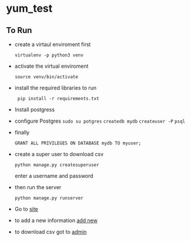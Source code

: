 # yum_test

## To Run

* create a virtaul enviroment first

  ```virtualenv -p python3 venv```

* activate the virtual enviroment

     ```source venv/bin/activate``` 

* install the required libraries to run

    ``` pip install -r requirements.txt```

* Install postgress

* configure Postgres
    ```sudo su potgres```
     ```createdb mydb```
    ```createuser -P```
    ```psql```

* finally

    ```GRANT ALL PRIVILEGES ON DATABASE mydb TO myuser;```

* create a super user to download csv

    ```python manage.py createsuperuser```
    
    enter a username and password


* then run the server

    ```python manage.py runserver```

* Go to [site](http://127.0.0.1:8000/)
* to add a new information [add new](http://127.0.0.1:8000/add)

* to download csv got to [admin](http://127.0.0.1:8000/admin/feedform/details/)

